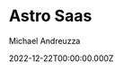 ---
title: Astro Saas
github: https://github.com/michael-andreuzza/astrosaas
demo: https://astrosaas.vercel.app/
author: Michael Andreuzza
author_link: https://github.com/michael-andreuzza
date: 2022-12-22T00:00:00.000Z
description: An Astro and Tailwind CSS starter template for your newest SaaS
ssg:
  - Astro
css:
  - Tailwind
cms:
  - Markdown
category:
  - Saas
draft: false
publish_date: '2022-12-17T12:03:07Z'
update_date: '2022-12-29T18:44:57Z'
github_star: 8
github_fork: 1
---